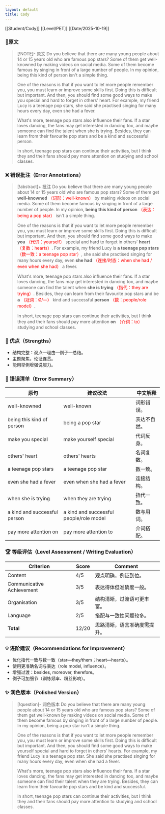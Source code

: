 ```yaml
---
layout: default
title: Cody
---
```


[[Student/Cody]]
[[Level/PET]]
[[Date/2025-10-19]]

### 📝原文

> [!NOTE]- 原文
> Do you believe that there are many young people about 14 or 15 years old who are famous pop stars? Some of them get well-knowned by making videos on social media. Some of them become famous by singing in front of a large number of people. In my opinion, being this kind of person isn't a simple thing.
>
> One of the reasons is that if you want to let more people remember you, you must learn or improve some skills first. Doing this is difficult but important. And then, you should find some good ways to make you special and hard to forget in others' heart. For example, my friend Lucy is a teenage pop stars, she said she practised singing for many hours every day, even she had a fever.
>
> What's more, teenage pop stars also influence their fans. If a star loves dancing, the fans may get interested in dancing too, and maybe someone can find the talent when she is trying. Besides, they can learn from their favourite pop stars and be a kind and successful person.
>
> In short, teenage pop stars can continue their activities, but I think they and their fans should pay more attention on studying and school classes.

### ❌ 错误批注（Error Annotations）

> [!abstract]+ 批注
> Do you believe that there are many young people about 14 or 15 years old who are famous pop stars? Some of them get **well-knowned** <span style="color:red">（词形：well-known）</span> by making videos on social media. Some of them become famous by singing in front of a large number of people. In my opinion, **being this kind of person** <span style="color:red">（表达：being a pop star）</span> isn't a simple thing.
>
> One of the reasons is that if you want to let more people remember you, you must learn or improve some skills first. Doing this is difficult but important. And then, you should find some good ways to make **you** <span style="color:red">（代词：yourself）</span> special and hard to forget in others' **heart** <span style="color:red">（复数：hearts）</span>. For example, my friend Lucy is **a teenage pop stars** <span style="color:red">（数一致：a teenage pop star）</span>, she said she practised singing for many hours every day, even **she had** <span style="color:red">（连接/时态：when she had / even when she had）</span> a fever.
>
> What's more, teenage pop stars also influence their fans. If a star loves dancing, the fans may get interested in dancing too, and maybe someone can find the talent when **she is trying** <span style="color:red">（指代：they are trying）</span>. Besides, they can learn from their favourite pop stars and be **a** <span style="color:red">（冠词：Ø/—）</span> kind and successful **person** <span style="color:red">（数：people/role model）</span>.
>
> In short, teenage pop stars can continue their activities, but I think they and their fans should pay more attention **on** <span style="color:red">（介词：to）</span> studying and school classes.

### 🌟 优点（Strengths）
- 结构完整：观点—理由—例子—总结。
- 主题聚焦，论证连贯。
- 能用举例增强说服力。

### 🧾 错误清单（Error Summary）
| 原句 | 建议改法 | 中文解释 |
|------|-----------|-----------|
| well-knowned | well-known | 词形错误。
| being this kind of person | being a pop star | 表达不自然。
| make you special | make yourself special | 代词反身。
| others' heart | others' hearts | 名词复数。
| a teenage pop stars | a teenage pop star | 数一致。
| even she had a fever | even when she had a fever | 连接结构。
| when she is trying | when they are trying | 指代一致。
| a kind and successful person | a kind and successful people/role model | 数与用词。
| pay more attention on | pay more attention to | 介词搭配。

### 🏆 等级评估（Level Assessment / Writing Evaluation）

| Criterion | Score | Comment |
|------------|--------|----------|
| Content | 4/5 | 观点明确，例证到位。
| Communicative Achievement | 3/5 | 表达得体但准确度一般。
| Organisation | 3/5 | 结构清晰，过渡语可更丰富。
| Language | 2/5 | 搭配与一致性问题较多。
| **Total** | 12/20 | 思路清晰，语言准确度需提升。

### 💡 进阶建议（Recommendations for Improvement）
- 优化指代一致与数一致（star—they/them；heart—hearts）。
- 使用更准确名词与表达（role model, influence）。
- 增强过渡：besides, moreover, therefore。
- 例子可加细节（训练频率、粉丝影响）。

### ✨ 润色版本（Polished Version）
> [!question]- 润色版本
> Do you believe that there are many young people about 14 or 15 years old who are famous pop stars? Some of them get well-known by making videos on social media. Some of them become famous by singing in front of a large number of people. In my opinion, being a pop star isn't a simple thing.
>
> One of the reasons is that if you want to let more people remember you, you must learn or improve some skills first. Doing this is difficult but important. And then, you should find some good ways to make yourself special and hard to forget in others' hearts. For example, my friend Lucy is a teenage pop star. She said she practised singing for many hours every day, even when she had a fever.
>
> What's more, teenage pop stars also influence their fans. If a star loves dancing, the fans may get interested in dancing too, and maybe someone can find their talent when they are trying. Besides, they can learn from their favourite pop stars and be kind and successful.
>
> In short, teenage pop stars can continue their activities, but I think they and their fans should pay more attention to studying and school classes.


